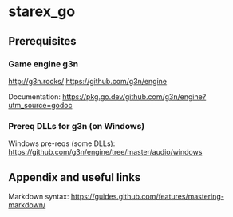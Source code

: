 # starex_go

## Prerequisites
### Game engine g3n
http://g3n.rocks/
https://github.com/g3n/engine

Documentation:
https://pkg.go.dev/github.com/g3n/engine?utm_source=godoc

### Prereq DLLs for g3n (on Windows)
Windows pre-reqs (some DLLs): https://github.com/g3n/engine/tree/master/audio/windows


## Appendix and useful links
Markdown syntax: https://guides.github.com/features/mastering-markdown/
